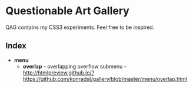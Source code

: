 # Questionable Art  Gallery
QAG contains my CSS3 experiments. Feel free to be inspired.

## Index

- **menu**
    - **overlap** - overlapping overflow submenu - http://htmlpreview.github.io/?https://github.com/konradst/gallery/blob/master/menu/overlap.html
